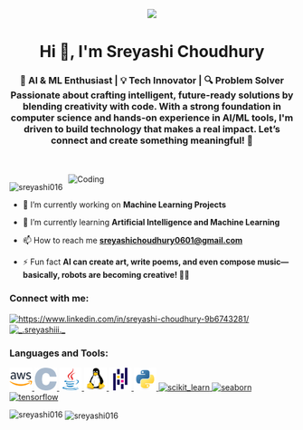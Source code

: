 <p align="center">
  <img src="https://user-images.githubusercontent.com/90236635/232446433-d5540fa2-fe28-4bb8-b929-cdb51fe61336.gif" />
</p>

<h1 align="center">Hi 👋, I'm Sreyashi Choudhury</h1>
<h3 align="center">🤖 AI & ML Enthusiast | 💡 Tech Innovator | 🔍 Problem Solver Passionate about crafting intelligent, future-ready solutions by blending creativity with code. With a strong foundation in computer science and hands-on experience in AI/ML tools, I'm driven to build technology that makes a real impact. Let’s connect and create something meaningful! 🚀</h3>
<br></br>
<img align="right" alt="Coding" width="400" src="https://user-images.githubusercontent.com/74038190/213760677-e45ca5f7-d1aa-4c2c-91e0-573819287304.gif">

<p align="left"> <img src="https://komarev.com/ghpvc/?username=sreyashi016&label=Profile%20views&color=0e75b6&style=flat" alt="sreyashi016" /> </p>

- 🔭 I’m currently working on **Machine Learning Projects**

- 🌱 I’m currently learning **Artificial Intelligence and Machine Learning**

- 📫 How to reach me **sreyashichoudhury0601@gmail.com**

- ⚡ Fun fact **AI can create art, write poems, and even compose music—basically, robots are becoming creative! 🎨🤖**

<h3 align="left">Connect with me:</h3>
<p align="left">
<a href="https://linkedin.com/in/https://www.linkedin.com/in/sreyashi-choudhury-9b6743281/" target="blank"><img align="center" src="https://raw.githubusercontent.com/rahuldkjain/github-profile-readme-generator/master/src/images/icons/Social/linked-in-alt.svg" alt="https://www.linkedin.com/in/sreyashi-choudhury-9b6743281/" height="30" width="40" /></a>
<a href="https://instagram.com/_.sreyashiii._" target="blank"><img align="center" src="https://raw.githubusercontent.com/rahuldkjain/github-profile-readme-generator/master/src/images/icons/Social/instagram.svg" alt="_.sreyashiii._" height="30" width="40" /></a>
</p>

<h3 align="left">Languages and Tools:</h3>
<p align="left"> <a href="https://aws.amazon.com" target="_blank" rel="noreferrer"> <img src="https://raw.githubusercontent.com/devicons/devicon/master/icons/amazonwebservices/amazonwebservices-original-wordmark.svg" alt="aws" width="40" height="40"/> </a> <a href="https://www.cprogramming.com/" target="_blank" rel="noreferrer"> <img src="https://raw.githubusercontent.com/devicons/devicon/master/icons/c/c-original.svg" alt="c" width="40" height="40"/> </a> <a href="https://www.java.com" target="_blank" rel="noreferrer"> <img src="https://raw.githubusercontent.com/devicons/devicon/master/icons/java/java-original.svg" alt="java" width="40" height="40"/> </a> <a href="https://www.linux.org/" target="_blank" rel="noreferrer"> <img src="https://raw.githubusercontent.com/devicons/devicon/master/icons/linux/linux-original.svg" alt="linux" width="40" height="40"/> </a> <a href="https://pandas.pydata.org/" target="_blank" rel="noreferrer"> <img src="https://raw.githubusercontent.com/devicons/devicon/2ae2a900d2f041da66e950e4d48052658d850630/icons/pandas/pandas-original.svg" alt="pandas" width="40" height="40"/> </a> <a href="https://www.python.org" target="_blank" rel="noreferrer"> <img src="https://raw.githubusercontent.com/devicons/devicon/master/icons/python/python-original.svg" alt="python" width="40" height="40"/> </a> <a href="https://scikit-learn.org/" target="_blank" rel="noreferrer"> <img src="https://upload.wikimedia.org/wikipedia/commons/0/05/Scikit_learn_logo_small.svg" alt="scikit_learn" width="40" height="40"/> </a> <a href="https://seaborn.pydata.org/" target="_blank" rel="noreferrer"> <img src="https://seaborn.pydata.org/_images/logo-mark-lightbg.svg" alt="seaborn" width="40" height="40"/> </a> <a href="https://www.tensorflow.org" target="_blank" rel="noreferrer"> <img src="https://www.vectorlogo.zone/logos/tensorflow/tensorflow-icon.svg" alt="tensorflow" width="40" height="40"/> </a> </p>

<p><img align="left" src="https://github-readme-stats.vercel.app/api/top-langs?username=sreyashi016&show_icons=true&locale=en&layout=compact" alt="sreyashi016" /></p>

<p>&nbsp;<img align="center" src="https://github-readme-stats.vercel.app/api?username=sreyashi016&show_icons=true&locale=en" alt="sreyashi016" /></p>

